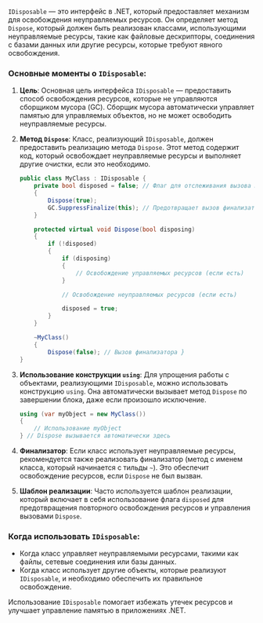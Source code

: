 
`IDisposable` — это интерфейс в .NET, который предоставляет механизм для освобождения неуправляемых ресурсов. Он определяет метод `Dispose`, который должен быть реализован классами, использующими неуправляемые ресурсы, такие как файловые дескрипторы, соединения с базами данных или другие ресурсы, которые требуют явного освобождения.

### Основные моменты о `IDisposable`:

1. **Цель**: Основная цель интерфейса `IDisposable` — предоставить способ освобождения ресурсов, которые не управляются сборщиком мусора (GC). Сборщик мусора автоматически управляет памятью для управляемых объектов, но не может освободить неуправляемые ресурсы.

2. **Метод `Dispose`**: Класс, реализующий `IDisposable`, должен предоставить реализацию метода `Dispose`. Этот метод содержит код, который освобождает неуправляемые ресурсы и выполняет другие очистки, если это необходимо.

   ```csharp
   public class MyClass : IDisposable {
       private bool disposed = false; // Флаг для отслеживания вызова Dispose public void Dispose()
       {
           Dispose(true);
           GC.SuppressFinalize(this); // Предотвращает вызов финализатора
       }

       protected virtual void Dispose(bool disposing)
       {
           if (!disposed)
           {
               if (disposing)
               {
                   // Освобождение управляемых ресурсов (если есть)
               }

               // Освобождение неуправляемых ресурсов (если есть)

               disposed = true;
           }
       }

       ~MyClass()
       {
           Dispose(false); // Вызов финализатора }
   }
   ```

3. **Использование конструкции `using`**: Для упрощения работы с объектами, реализующими `IDisposable`, можно использовать конструкцию `using`. Она автоматически вызывает метод `Dispose` по завершении блока, даже если произошло исключение.

   ```csharp
   using (var myObject = new MyClass())
   {
       // Использование myObject
   } // Dispose вызывается автоматически здесь
   ```

4. **Финализатор**: Если класс использует неуправляемые ресурсы, рекомендуется также реализовать финализатор (метод с именем класса, который начинается с тильды `~`). Это обеспечит освобождение ресурсов, если `Dispose` не был вызван.

5. **Шаблон реализации**: Часто используется шаблон реализации, который включает в себя использование флага `disposed` для предотвращения повторного освобождения ресурсов и управления вызовами `Dispose`.

### Когда использовать `IDisposable`:

- Когда класс управляет неуправляемыми ресурсами, такими как файлы, сетевые соединения или базы данных.
- Когда класс использует другие объекты, которые реализуют `IDisposable`, и необходимо обеспечить их правильное освобождение.

Использование `IDisposable` помогает избежать утечек ресурсов и улучшает управление памятью в приложениях .NET.